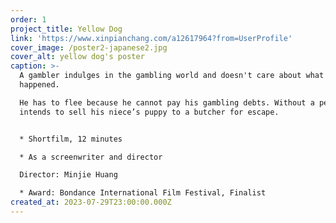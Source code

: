 ```yaml
---
order: 1
project_title: Yellow Dog
link: 'https://www.xinpianchang.com/a12617964?from=UserProfile'
cover_image: /poster2-japanese2.jpg
cover_alt: yellow dog's poster
caption: >-
  A gambler indulges in the gambling world and doesn't care about what really
  happened.

  He has to flee because he cannot pay his gambling debts. Without a penny, he
  intends to sell his niece’s puppy to a butcher for escape.


  * Shortfilm, 12 minutes

  * As a screenwriter and director

  Director: Minjie Huang

  * Award: Bondance International Film Festival, Finalist
created_at: 2023-07-29T23:00:00.000Z
---
```


